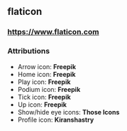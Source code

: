 ## flaticon

### https://www.flaticon.com

### Attributions

- Arrow icon: **Freepik**
- Home icon: **Freepik**
- Play icon: **Freepik**
- Podium icon: **Freepik**
- Tick icon: **Freepik**
- Up icon: **Freepik**
- Show/hide eye icons: **Those Icons**
- Profile icon: **Kiranshastry**